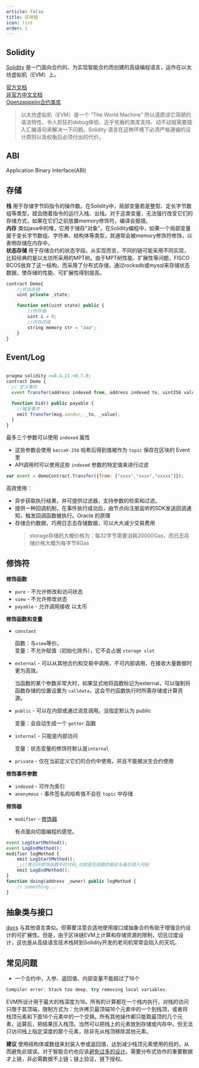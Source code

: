 ```yaml
---
article: false
title: 区块链
icon: list
order: 1
---
```

## Solidity

[Solidity](https://solidity.readthedocs.io/) 是一门面向合约的、为实现智能合约而创建的高级编程语言，运作在以太坊虚拟机（EVM）上。

[官方文档](https://solidity.readthedocs.io/)  
[非官方中文文档](https://learnblockchain.cn/docs/solidity/)  
[Openzeppelin合约类库](https://github.com/OpenZeppelin/openzeppelin-contracts)  

> 以太坊虚拟机（EVM）是一个 “The World Machine” 所以请原谅它简陋的语法特性、令人抓狂的debug体验、近乎贫瘠的类库支持、动不动就需要插入汇编语句来解决一下问题。Solidity 语言在这种环境下必须严格遵循的设计原则以及权衡后必须付出的代价。

## ABI

Application Binary Interface(ABI)

## 存储

**栈** 用于存储字节码指令的操作数。在Solidity中，局部变量若是整型、定长字节数组等类型，就会随着指令的运行入栈、出栈。对于这类变量，无法强行改变它们的存储方式，如果在它们之前放置memory修饰符，编译会报错。  
**内存** 类似java中的堆，它用于储存"对象"。在Solidity编程中，如果一个局部变量属于变长字节数组、字符串、结构体等类型，其通常会被memory修饰符修饰，以表明存储在内存中。  
**状态存储** 用于存储合约的状态字段。从实现而言，不同的链可能采用不同实现，比较经典的是以太坊所采用的MPT树。由于MPT树性能、扩展性等问题，FISCO BCOS放弃了这一结构，而采用了分布式存储，通过rocksdb或mysql来存储状态数据，使存储的性能、可扩展性得到提高。

```javascript
contract Demo{
    //状态存储
    uint private _state;

    function set(uint state) public {
        //栈存储
        uint i = 0;
        //内存存储
        string memory str = "aaa";
    }
}
```

## Event/Log

```javascript

pragma solidity >=0.4.21 <0.7.0;
contract Demo {
  // 定义事件
  event Transfer(address indexed from, address indexed to, uint256 value);

  function bid() public payable {
    //触发事件
    emit Transfer(msg.sender, _to, _value);
  }
}
```

最多三个参数可以使用 `indexed` 属性

* 这些参数会使用 `keccak-256` 哈希后得到值被作为 `topic` 保存在区块的 Event 里
* API调用时可以使用这些 `indexed` 参数的特定值来进行过滤

```javascript
var event = demoContract.Transfer({from: ["xxxx","xxxx","xxxxx"]});
```

高效使用：

* 异步获取执行结果，并可提供过滤器，支持参数的检索和过滤。
* 提供一种回调机制，在事件执行成功后，由节点向注册监听的SDK发送回调通知，触发回调函数被执行。Oracle 的原理
* 存储合约数据，巧用日志去存储数据，可以大大减少交易费用
  > storage存储的大概价格为：每32字节需要消耗20000Gas，而日志存储价格大概为每字节8Gas

## 修饰符

**修饰函数**

* `pure` - 不允许修改和访问状态
* `view` - 不允许修改状态
* `payable` - 允许调用接收 以太币

**修饰函数和变量**

* `constant`

  函数：与`view`等价。  
  变量：不允许赋值（初始化除外），它不会占据 `storage slot`

* `external` - 可以从其他合约和交易中调用，不可内部调用，在接收大量数据时更为高效。

  当函数的某个参数非常大时，如果显式地将函数标记为external，可以强制将函数存储的位置设置为 `calldata`，这会节约函数执行时所需存储或计算资源。

* `public` - 可以在内部或通过消息调用。没指定默认为 public

  变量：会自动生成一个 `getter` 函数

* `internal` - 只能是内部访问

  变量：状态变量的修饰符默认是`internal`

* `private` - 仅在当前定义它们的合约中使用，并且不能被派生合约使用

**修饰事件参数**

* `indexed` - 可作为索引
* `anonymous` - 事件签名的哈希值不会在 `topic` 中存储

**修饰器**

* `modifier` - [修饰器](https://solidity-cn.readthedocs.io/zh/develop/contracts.html#modifier)

  有点面向切面编程的感觉。

```javascript
event LogStartMethod();
event LogEndMethod();
modifier logMethod {
    emit LogStartMethod();
    _;//表示所修饰函数中的代码,也就是在函数的最前与最后插入代码
    emit LogEndMethod();
}
function doing(address _owner) public logMethod {
    // something...
}
```

## 抽象类与接口

[docs](https://solidity-cn.readthedocs.io/zh/develop/contracts.html#index-17) 与其他语言类似。但需要注意合适地使用接口或抽象合约有助于增强合约设计的可扩展性。但是，由于区块链EVM上计算和存储资源的限制，切忌过度设计，这也是从高级语言技术栈转到Solidity开发的老司机常常会陷入的天坑。

## 常见问题

* 一个合约中，入参、返回值、内部变量不能超过了16个

```javascript
Compiler error: Stack too deep, try removing local variables.
```

EVM所设计用于最大的栈深度为16。所有的计算都在一个栈内执行，对栈的访问只限于其顶端，限制方式为：允许拷贝最顶端16个元素中的一个到栈顶，或者将栈顶元素和下面16个元素中的一个交换。所有其他操作都只能取最顶的几个元素，运算后，把结果压入栈顶。当然可以把栈上的元素放到存储或内存中。但无法只访问栈上指定深度的那个元素，除非先从栈顶移除其他元素。

**建议** 使用结构体或数组来封装入参或返回值，达到减少栈顶元素使用的目的，从而避免此错误。对于智能合约也应该[避免过多的设计](../智能合约-设计模式.md)。需要分布式协作的重要数据才上链，非必需数据不上链；链上验证，链下授权。
